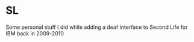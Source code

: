 # SL
Some personal stuff I did while adding a deaf interface to Second Life for IBM back in 2009-2010

